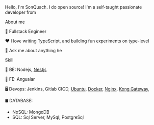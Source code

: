Hello, I'm SonQuach. 
I do open source! I'm a self-taught passionate developer from

About me 

💼 Fullstack Engineer

❤️ I love writing TypeScript, and building fun experiments on type-level

💬 Ask me about anything he

Skill

📎 BE: Nodejs,  [Nestjs](https://github.com/QuachSon1995/setup-nestjs)  

👤 FE: Angualar

🖥 Devops: Jenkins, Gitlab CICD, [Ubuntu](https://github.com/QuachSon1995/linux), [Docker](https://github.com/QuachSon1995/linux/blob/main/docker.txt), [Nginx](https://github.com/QuachSon1995/linux/blob/main/nginx.txt), [Kong Gateway](https://github.com/QuachSon1995/kong_gateway),

🛢 DATABASE: 
  - NoSQL: MongoDB
  - SQL: Sql Server, MySql, PostgreSql

   
